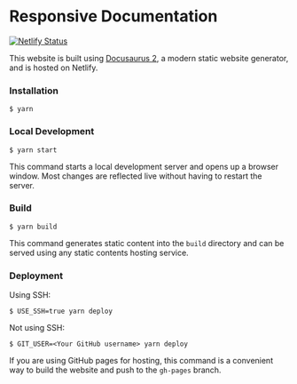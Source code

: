# Responsive Documentation

[![Netlify Status](https://api.netlify.com/api/v1/badges/78dcafb5-8afe-4986-bedd-5ed695061f3b/deploy-status)](https://app.netlify.com/sites/responsive-docs/deploys)

This website is built using [Docusaurus 2](https://docusaurus.io/), a modern static website generator, and is hosted on Netlify.

### Installation

```
$ yarn
```

### Local Development

```
$ yarn start
```

This command starts a local development server and opens up a browser window. Most changes are reflected live without having to restart the server.

### Build

```
$ yarn build
```

This command generates static content into the `build` directory and can be served using any static contents hosting service.

### Deployment

Using SSH:

```
$ USE_SSH=true yarn deploy
```

Not using SSH:

```
$ GIT_USER=<Your GitHub username> yarn deploy
```

If you are using GitHub pages for hosting, this command is a convenient way to build the website and push to the `gh-pages` branch.
